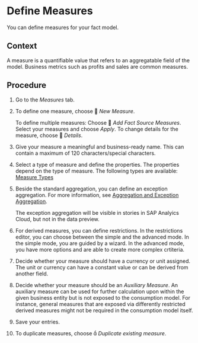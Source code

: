 <!-- loiod430469a36ba4d5fa2fc90ee8cf7b944 -->

<link rel="stylesheet" type="text/css" href="../css/sap-icons.css"/>

# Define Measures

You can define measures for your fact model.



## Context

A measure is a quantifiable value that refers to an aggregatable field of the model. Business metrics such as profits and sales are common measures.



<a name="loiod430469a36ba4d5fa2fc90ee8cf7b944__steps_xvf_n5j_j4b"/>

## Procedure

1.  Go to the *Measures* tab.

2.  To define one measure, choose <span class="FPA-icons-V3"></span> *New Measure*.

    To define multiple measures: Choose <span class="FPA-icons-V3"></span> *Add Fact Source Measures*. Select your measures and choose *Apply*. To change details for the measure, choose <span class="FPA-icons-V3"></span> *Details*.

3.  Give your measure a meaningful and business-ready name. This can contain a maximum of 120 characters/special characters.

4.  Select a type of measure and define the properties. The properties depend on the type of measure. The following types are available: [Measure Types](measure-types-f37eaaf.md)

5.  Beside the standard aggregation, you can define an exception aggregation. For more information, see [Aggregation and Exception Aggregation](aggregation-and-exception-aggregation-7696e25.md).

    The exception aggregation will be visible in stories in SAP Analyics Cloud, but not in the data preview.

6.  For derived measures, you can define restrictions. In the restrictions editor, you can choose between the simple and the advanced mode. In the simple mode, you are guided by a wizard. In the advanced mode, you have more options and are able to create more complex crtiteria.

7.  Decide whether your measure should have a currency or unit assigned. The unit or currency can have a constant value or can be derived from another field.

8.  Decide whether your measure should be an *Auxiliary Measure*. An auxiliary measure can be used for further calculation upon within the given business entity but is not exposed to the consumption model. For instance, general measures that are exposed via differently restricted derived measures might not be required in the consumption model itself.

9.  Save your entries.

10. To duplicate measures, choose <span class="SAP-icons-V5"></span> *Duplicate existing measure*.


